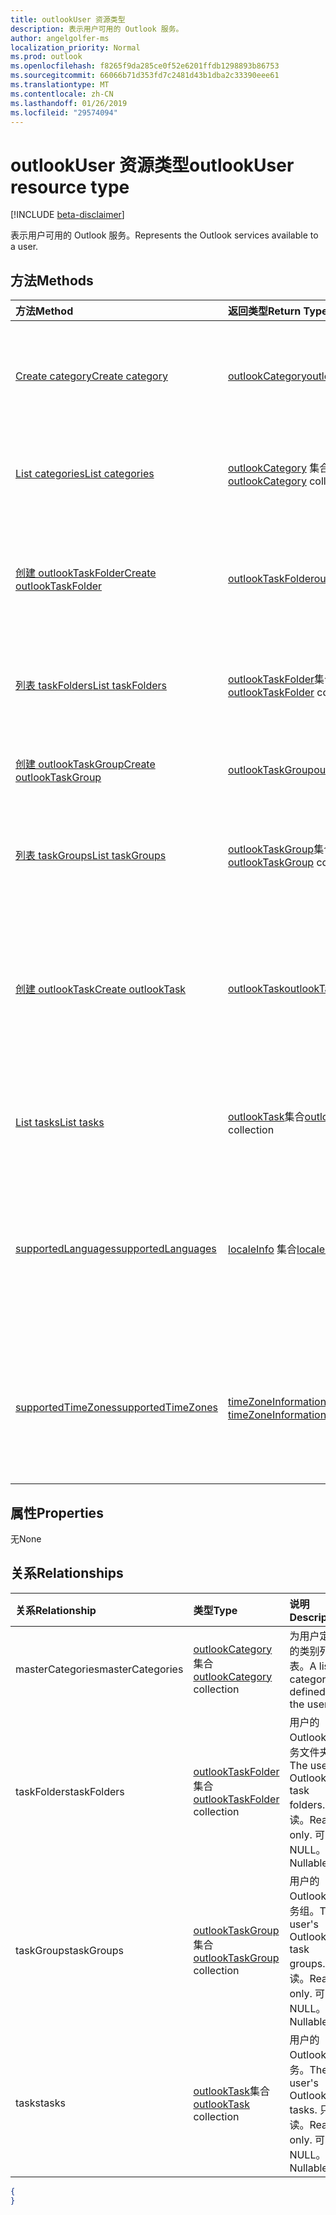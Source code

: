 ```yaml
---
title: outlookUser 资源类型
description: 表示用户可用的 Outlook 服务。
author: angelgolfer-ms
localization_priority: Normal
ms.prod: outlook
ms.openlocfilehash: f8265f9da285ce0f52e6201ffdb1298893b86753
ms.sourcegitcommit: 66066b71d353fd7c2481d43b1dba2c33390eee61
ms.translationtype: MT
ms.contentlocale: zh-CN
ms.lasthandoff: 01/26/2019
ms.locfileid: "29574094"
---
```

# <a name="outlookuser-resource-type"></a><span data-ttu-id="af6e0-103">outlookUser 资源类型</span><span class="sxs-lookup"><span data-stu-id="af6e0-103">outlookUser resource type</span></span>

[!INCLUDE [beta-disclaimer](../../includes/beta-disclaimer.md)]

<span data-ttu-id="af6e0-104">表示用户可用的 Outlook 服务。</span><span class="sxs-lookup"><span data-stu-id="af6e0-104">Represents the Outlook services available to a user.</span></span>


## <a name="methods"></a><span data-ttu-id="af6e0-105">方法</span><span class="sxs-lookup"><span data-stu-id="af6e0-105">Methods</span></span>

| <span data-ttu-id="af6e0-106">方法</span><span class="sxs-lookup"><span data-stu-id="af6e0-106">Method</span></span>           | <span data-ttu-id="af6e0-107">返回类型</span><span class="sxs-lookup"><span data-stu-id="af6e0-107">Return Type</span></span>    |<span data-ttu-id="af6e0-108">说明</span><span class="sxs-lookup"><span data-stu-id="af6e0-108">Description</span></span>|
|:---------------|:--------|:----------|
|[<span data-ttu-id="af6e0-109">Create category</span><span class="sxs-lookup"><span data-stu-id="af6e0-109">Create category</span></span>](../api/outlookuser-post-mastercategories.md) | [<span data-ttu-id="af6e0-110">outlookCategory</span><span class="sxs-lookup"><span data-stu-id="af6e0-110">outlookCategory</span></span>](outlookcategory.md) |<span data-ttu-id="af6e0-111">在用户主类别列表中创建 **outlookCategory** 对象。</span><span class="sxs-lookup"><span data-stu-id="af6e0-111">Create an **outlookCategory** object in the user's master list of categories.</span></span>|
|[<span data-ttu-id="af6e0-112">List categories</span><span class="sxs-lookup"><span data-stu-id="af6e0-112">List categories</span></span>](../api/outlookuser-list-mastercategories.md) | <span data-ttu-id="af6e0-113">[outlookCategory](outlookcategory.md) 集合</span><span class="sxs-lookup"><span data-stu-id="af6e0-113">[outlookCategory](outlookcategory.md) collection</span></span> |<span data-ttu-id="af6e0-114">获取为用户定义的所有类别。</span><span class="sxs-lookup"><span data-stu-id="af6e0-114">Get all the categories that have been defined for the user.</span></span>|
|[<span data-ttu-id="af6e0-115">创建 outlookTaskFolder</span><span class="sxs-lookup"><span data-stu-id="af6e0-115">Create outlookTaskFolder</span></span>](../api/outlookuser-post-taskfolders.md) |[<span data-ttu-id="af6e0-116">outlookTaskFolder</span><span class="sxs-lookup"><span data-stu-id="af6e0-116">outlookTaskFolder</span></span>](outlooktaskfolder.md)| <span data-ttu-id="af6e0-117">创建任务文件夹中的默认任务组 (`My Tasks`) 的用户的邮箱。</span><span class="sxs-lookup"><span data-stu-id="af6e0-117">Create a task folder in the default task group (`My Tasks`) of the user's mailbox.</span></span>|
|[<span data-ttu-id="af6e0-118">列表 taskFolders</span><span class="sxs-lookup"><span data-stu-id="af6e0-118">List taskFolders</span></span>](../api/outlookuser-list-taskfolders.md) |<span data-ttu-id="af6e0-119">[outlookTaskFolder](outlooktaskfolder.md)集合</span><span class="sxs-lookup"><span data-stu-id="af6e0-119">[outlookTaskFolder](outlooktaskfolder.md) collection</span></span>| <span data-ttu-id="af6e0-120">获取用户的邮箱中的所有 Outlook 任务文件夹。</span><span class="sxs-lookup"><span data-stu-id="af6e0-120">Get all the Outlook task folders in the user's mailbox.</span></span>|
|[<span data-ttu-id="af6e0-121">创建 outlookTaskGroup</span><span class="sxs-lookup"><span data-stu-id="af6e0-121">Create outlookTaskGroup</span></span>](../api/outlookuser-post-taskgroups.md) |[<span data-ttu-id="af6e0-122">outlookTaskGroup</span><span class="sxs-lookup"><span data-stu-id="af6e0-122">outlookTaskGroup</span></span>](outlooktaskgroup.md)| <span data-ttu-id="af6e0-123">在用户邮箱中创建 Outlook 任务组。</span><span class="sxs-lookup"><span data-stu-id="af6e0-123">Create an Outlook task group in the user's mailbox.</span></span>|
|[<span data-ttu-id="af6e0-124">列表 taskGroups</span><span class="sxs-lookup"><span data-stu-id="af6e0-124">List taskGroups</span></span>](../api/outlookuser-list-taskgroups.md) |<span data-ttu-id="af6e0-125">[outlookTaskGroup](outlooktaskgroup.md)集合</span><span class="sxs-lookup"><span data-stu-id="af6e0-125">[outlookTaskGroup](outlooktaskgroup.md) collection</span></span>| <span data-ttu-id="af6e0-126">获取用户的邮箱中的所有 Outlook 任务组。</span><span class="sxs-lookup"><span data-stu-id="af6e0-126">Get all the Outlook task groups in the user's mailbox.</span></span>|
|[<span data-ttu-id="af6e0-127">创建 outlookTask</span><span class="sxs-lookup"><span data-stu-id="af6e0-127">Create outlookTask</span></span>](../api/outlookuser-post-tasks.md) |[<span data-ttu-id="af6e0-128">outlookTask</span><span class="sxs-lookup"><span data-stu-id="af6e0-128">outlookTask</span></span>](outlooktask.md)| <span data-ttu-id="af6e0-129">创建 Outlook 任务中的默认任务组 (`My Tasks`) 和默认任务文件夹 (`Tasks`) 用户的邮箱中。</span><span class="sxs-lookup"><span data-stu-id="af6e0-129">Create an Outlook task in the default task group (`My Tasks`) and default task folder (`Tasks`) in the user's mailbox.</span></span>|
|[<span data-ttu-id="af6e0-130">List tasks</span><span class="sxs-lookup"><span data-stu-id="af6e0-130">List tasks</span></span>](../api/outlookuser-list-tasks.md) |<span data-ttu-id="af6e0-131">[outlookTask](outlooktask.md)集合</span><span class="sxs-lookup"><span data-stu-id="af6e0-131">[outlookTask](outlooktask.md) collection</span></span>| <span data-ttu-id="af6e0-132">获取用户的邮箱中的所有 Outlook 任务。</span><span class="sxs-lookup"><span data-stu-id="af6e0-132">Get all the Outlook tasks in the user's mailbox.</span></span>|
|[<span data-ttu-id="af6e0-133">supportedLanguages</span><span class="sxs-lookup"><span data-stu-id="af6e0-133">supportedLanguages</span></span>](../api/outlookuser-supportedlanguages.md) | <span data-ttu-id="af6e0-134">[localeInfo](localeinfo.md) 集合</span><span class="sxs-lookup"><span data-stu-id="af6e0-134">[localeInfo](localeinfo.md) collection</span></span> | <span data-ttu-id="af6e0-135">获取用户支持的区域设置和语言列表，就像在用户的邮箱服务器上配置的那样。</span><span class="sxs-lookup"><span data-stu-id="af6e0-135">Get the list of locales and languages that is supported for the user, as configured on the user's mailbox server.</span></span> |
|[<span data-ttu-id="af6e0-136">supportedTimeZones</span><span class="sxs-lookup"><span data-stu-id="af6e0-136">supportedTimeZones</span></span>](../api/outlookuser-supportedtimezones.md) | <span data-ttu-id="af6e0-137">[timeZoneInformation](timezoneinformation.md) 集合</span><span class="sxs-lookup"><span data-stu-id="af6e0-137">[timeZoneInformation](timezoneinformation.md) collection</span></span> | <span data-ttu-id="af6e0-138">获取用户支持的时区列表，就像在用户的邮箱服务器上配置的那样。</span><span class="sxs-lookup"><span data-stu-id="af6e0-138">Get the list of time zones that is supported for the user, as configured on the user's mailbox server.</span></span> |


## <a name="properties"></a><span data-ttu-id="af6e0-139">属性</span><span class="sxs-lookup"><span data-stu-id="af6e0-139">Properties</span></span>
<span data-ttu-id="af6e0-140">无</span><span class="sxs-lookup"><span data-stu-id="af6e0-140">None</span></span>

## <a name="relationships"></a><span data-ttu-id="af6e0-141">关系</span><span class="sxs-lookup"><span data-stu-id="af6e0-141">Relationships</span></span>
| <span data-ttu-id="af6e0-142">关系</span><span class="sxs-lookup"><span data-stu-id="af6e0-142">Relationship</span></span> | <span data-ttu-id="af6e0-143">类型</span><span class="sxs-lookup"><span data-stu-id="af6e0-143">Type</span></span>   |<span data-ttu-id="af6e0-144">说明</span><span class="sxs-lookup"><span data-stu-id="af6e0-144">Description</span></span>|
|:---------------|:--------|:----------|
|<span data-ttu-id="af6e0-145">masterCategories</span><span class="sxs-lookup"><span data-stu-id="af6e0-145">masterCategories</span></span>|<span data-ttu-id="af6e0-146">[outlookCategory](../resources/outlookcategory.md) 集合</span><span class="sxs-lookup"><span data-stu-id="af6e0-146">[outlookCategory](../resources/outlookcategory.md) collection</span></span>| <span data-ttu-id="af6e0-147">为用户定义的类别列表。</span><span class="sxs-lookup"><span data-stu-id="af6e0-147">A list of categories defined for the user.</span></span> | 
|<span data-ttu-id="af6e0-148">taskFolders</span><span class="sxs-lookup"><span data-stu-id="af6e0-148">taskFolders</span></span>|<span data-ttu-id="af6e0-149">[outlookTaskFolder](outlooktaskfolder.md)集合</span><span class="sxs-lookup"><span data-stu-id="af6e0-149">[outlookTaskFolder](outlooktaskfolder.md) collection</span></span>| <span data-ttu-id="af6e0-150">用户的 Outlook 任务文件夹。</span><span class="sxs-lookup"><span data-stu-id="af6e0-150">The user's Outlook task folders.</span></span> <span data-ttu-id="af6e0-151">只读。</span><span class="sxs-lookup"><span data-stu-id="af6e0-151">Read-only.</span></span> <span data-ttu-id="af6e0-152">可为 NULL。</span><span class="sxs-lookup"><span data-stu-id="af6e0-152">Nullable.</span></span>|
|<span data-ttu-id="af6e0-153">taskGroups</span><span class="sxs-lookup"><span data-stu-id="af6e0-153">taskGroups</span></span>|<span data-ttu-id="af6e0-154">[outlookTaskGroup](outlooktaskgroup.md)集合</span><span class="sxs-lookup"><span data-stu-id="af6e0-154">[outlookTaskGroup](outlooktaskgroup.md) collection</span></span>| <span data-ttu-id="af6e0-155">用户的 Outlook 任务组。</span><span class="sxs-lookup"><span data-stu-id="af6e0-155">The user's Outlook task groups.</span></span> <span data-ttu-id="af6e0-156">只读。</span><span class="sxs-lookup"><span data-stu-id="af6e0-156">Read-only.</span></span> <span data-ttu-id="af6e0-157">可为 NULL。</span><span class="sxs-lookup"><span data-stu-id="af6e0-157">Nullable.</span></span>|
|<span data-ttu-id="af6e0-158">tasks</span><span class="sxs-lookup"><span data-stu-id="af6e0-158">tasks</span></span>|<span data-ttu-id="af6e0-159">[outlookTask](outlooktask.md)集合</span><span class="sxs-lookup"><span data-stu-id="af6e0-159">[outlookTask](outlooktask.md) collection</span></span>| <span data-ttu-id="af6e0-160">用户的 Outlook 任务。</span><span class="sxs-lookup"><span data-stu-id="af6e0-160">The user's Outlook tasks.</span></span> <span data-ttu-id="af6e0-161">只读。</span><span class="sxs-lookup"><span data-stu-id="af6e0-161">Read-only.</span></span> <span data-ttu-id="af6e0-162">可为 NULL。</span><span class="sxs-lookup"><span data-stu-id="af6e0-162">Nullable.</span></span>|


<!-- {
  "blockType": "resource",
  "optionalProperties": [ ],
  "@type": "microsoft.graph.outlookUser"
}-->
```json
{
}

```
<!-- uuid: 8fcb5dbc-d5aa-4681-8e31-b001d5168d79
2015-10-25 14:57:30 UTC -->
<!--
{
  "type": "#page.annotation",
  "description": "outlookUser resource",
  "keywords": "",
  "section": "documentation",
  "tocPath": "",
  "suppressions": [
    "Error: /api-reference/beta/resources/outlookuser.md:\r\n      Exception processing links.\r\n    System.ArgumentException: Link Definition was null. Link text: !INCLUDE [beta-disclaimer](../../includes/beta-disclaimer.md)\r\n      at ApiDoctor.Validation.DocFile.get_LinkDestinations()\r\n      at ApiDoctor.Validation.DocSet.ValidateLinks(Boolean includeWarnings, String[] relativePathForFiles, IssueLogger issues, Boolean requireFilenameCaseMatch, Boolean printOrphanedFiles)"
  ]
}
-->
